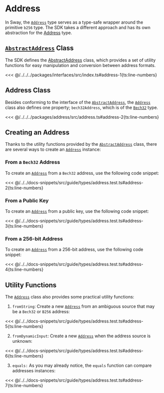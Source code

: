 # Address

In Sway, the [`Address`](../../api/Address/Address.md) type serves as a type-safe wrapper around the primitive `b256` type. The SDK takes a different approach and has its own abstraction for the [Address](../../api/Address/Address.md) type.

## [`AbstractAddress`](../../api/Interfaces/AbstractAddress.md) Class

The SDK defines the [AbstractAddress](../../api/Interfaces/AbstractAddress.md) class, which provides a set of utility functions for easy manipulation and conversion between address formats.

<<< @/../../../packages/interfaces/src/index.ts#address-1{ts:line-numbers}

## Address Class

Besides conforming to the interface of the [`AbstractAddress`](../../api/Interfaces/AbstractAddress.md), the [`Address`](../../api/Address/Address.md) class also defines one property; `bech32Address`, which is of the [`Bech32`](./bech32.md) type.

<<< @/../../../packages/address/src/address.ts#address-2{ts:line-numbers}

## Creating an Address

Thanks to the utility functions provided by the [`AbstractAddress`](../../api/Interfaces/AbstractAddress.md) class, there are several ways to create an [`Address`](../../api/Address/Address.md) instance:

### From a `Bech32` Address

To create an [`Address`](../../api/Address/Address.md) from a `Bech32` address, use the following code snippet:

<<< @/../../docs-snippets/src/guide/types/address.test.ts#address-2{ts:line-numbers}

### From a Public Key

To create an [`Address`](../../api/Address/Address.md) from a public key, use the following code snippet:

<<< @/../../docs-snippets/src/guide/types/address.test.ts#address-3{ts:line-numbers}

### From a 256-bit Address

To create an [`Address`](../../api/Address/Address.md) from a 256-bit address, use the following code snippet:

<<< @/../../docs-snippets/src/guide/types/address.test.ts#address-4{ts:line-numbers}

## Utility Functions

The [`Address`](../../api/Address/Address.md) class also provides some practical utility functions:

1. `fromString`: Create a new [`Address`](../../api/Address/Address.md) from an ambiguous source that may be a `Bech32` or `B256` address:

<<< @/../../docs-snippets/src/guide/types/address.test.ts#address-5{ts:line-numbers}

2. `fromDynamicInput`: Create a new [`Address`](../../api/Address/Address.md) when the address source is unknown:

<<< @/../../docs-snippets/src/guide/types/address.test.ts#address-6{ts:line-numbers}

3. `equals:` As you may already notice, the `equals` function can compare addresses instances:

<<< @/../../docs-snippets/src/guide/types/address.test.ts#address-7{ts:line-numbers}
